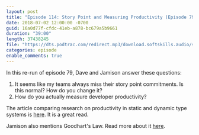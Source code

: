 ```yaml
---
layout: post
title: "Episode 114: Story Point and Measuring Productivity (Episode 79 Rerun)"
date: 2018-07-02 12:00:00 -0700
guid: 16a0d77f-cfdc-41eb-a878-bc679a5b9661
duration: "39:00"
length: 37438245
file: "https://dts.podtrac.com/redirect.mp3/download.softskills.audio/sse-114.mp3"
categories: episode
enable_comments: true
---
```


In this re-run of episode 79, Dave and Jamison answer these questions:

1. It seems like my teams always miss their story point commitments. Is this normal? How do you change it?
2. How do you actually measure developer productivity?

The article comparing research on productivity in static and dynamic type systems is [here](https://danluu.com/empirical-pl/). It is a great read.

Jamison also mentions Goodhart's Law. Read more about it [here](https://en.wikipedia.org/wiki/Goodhart%27s_law).
